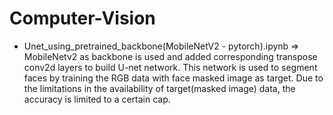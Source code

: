 # Computer-Vision
* Unet_using_pretrained_backbone(MobileNetV2 - pytorch).ipynb => MobileNetv2 as backbone is used and added corresponding transpose conv2d layers to build
  U-net network. This network is used to segment faces by training the RGB data with face masked image as target. Due to the limitations in the availability of target(masked image) data, the accuracy is limited to a certain cap.

